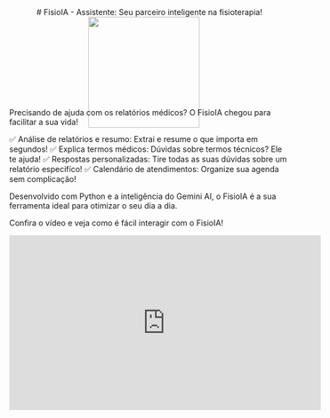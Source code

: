 <div align="center">
# FisioIA - Assistente: Seu parceiro inteligente na fisioterapia!

  <img align="direct" src="https://i.ibb.co/4VrJh5x/Fisio-IA-Assistente.jpg" width="200" style="margin-right: 20px; margin-bottom: -50px"/>
</div>  

Precisando de ajuda com os relatórios médicos? O FisioIA chegou para facilitar a sua vida!

 ✅ Análise de relatórios e resumo: Extrai e resume o que importa em segundos!
 ✅ Explica termos médicos: Dúvidas sobre termos técnicos? Ele te ajuda!
 ✅ Respostas personalizadas: Tire todas as suas dúvidas sobre um relatório especifíco!
 ✅ Calendário de atendimentos: Organize sua agenda sem complicação!

Desenvolvido com Python e a inteligência do Gemini AI, o FisioIA é a sua ferramenta ideal para otimizar o seu dia a dia.

Confira o vídeo e veja como é fácil interagir com o FisioIA!

<iframe width="560" height="315" src="https://drive.google.com/file/d/1mO-7pOmbIhrtVLnESzdBVDDzVWpj_Ni2/view?usp=sharing" frameborder="0" allowfullscreen></iframe>
